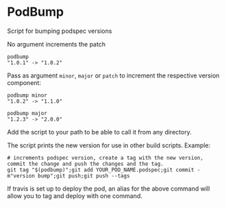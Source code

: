 # PodBump
Script for bumping podspec versions

No argument increments the patch 


```
podbump
"1.0.1" -> "1.0.2"
```

Pass as argument `minor`, `major` or `patch` to increment the respective version component:


```
podbump minor
"1.0.2" -> "1.1.0"
```

```
podbump major
"1.2.3" -> "2.0.0"
```

Add the script to your path to be able to call it from any directory. 



The script prints the new version for use in other build scripts. Example:

```
# increments podspec version, create a tag with the new version, commit the change and push the changes and the tag.
git tag "$(podbump)";git add YOUR_POD_NAME.podspec;git commit -m"version bump";git push;git push --tags
```

If travis is set up to deploy the pod, an alias for the above command will allow you to tag and deploy with one command.
